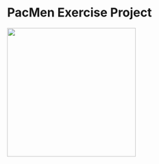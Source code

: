 # PacMen Exercise Project
<img src='https://user-images.githubusercontent.com/79353961/177451245-1bdf9e4a-b4a2-4ac1-8f62-e48056db6c8f.jpg' width='300px'/>
